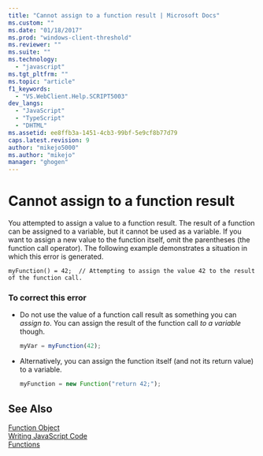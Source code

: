 ```yaml
---
title: "Cannot assign to a function result | Microsoft Docs"
ms.custom: ""
ms.date: "01/18/2017"
ms.prod: "windows-client-threshold"
ms.reviewer: ""
ms.suite: ""
ms.technology: 
  - "javascript"
ms.tgt_pltfrm: ""
ms.topic: "article"
f1_keywords: 
  - "VS.WebClient.Help.SCRIPT5003"
dev_langs: 
  - "JavaScript"
  - "TypeScript"
  - "DHTML"
ms.assetid: ee8ffb3a-1451-4cb3-99bf-5e9cf8b77d79
caps.latest.revision: 9
author: "mikejo5000"
ms.author: "mikejo"
manager: "ghogen"
---
```

# Cannot assign to a function result
You attempted to assign a value to a function result. The result of a function can be assigned to a variable, but it cannot be used as a variable. If you want to assign a new value to the function itself, omit the parentheses (the function call operator). The following example demonstrates a situation in which this error is generated.  
  
```  
myFunction() = 42;  // Attempting to assign the value 42 to the result of the function call.  
```  
  
### To correct this error  
  
-   Do not use the value of a function call result as something you can *assign to*. You can assign the result of the function call *to a variable* though.  
  
    ```JavaScript  
    myVar = myFunction(42);  
    ```  
  
-   Alternatively, you can assign the function itself (and not its return value) to a variable.  
  
    ```JavaScript  
    myFunction = new Function("return 42;");  
    ```  
  
## See Also  
 [Function Object](../../javascript/reference/function-object-javascript.md)   
 [Writing JavaScript Code](../../javascript/writing-javascript-code.md)   
 [Functions](../../javascript/functions-javascript.md)